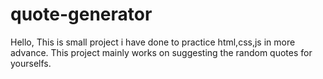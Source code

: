 # quote-generator
Hello, This is small project i have done to practice html,css,js in more advance.
This project mainly works on suggesting the random quotes for yourselfs.

